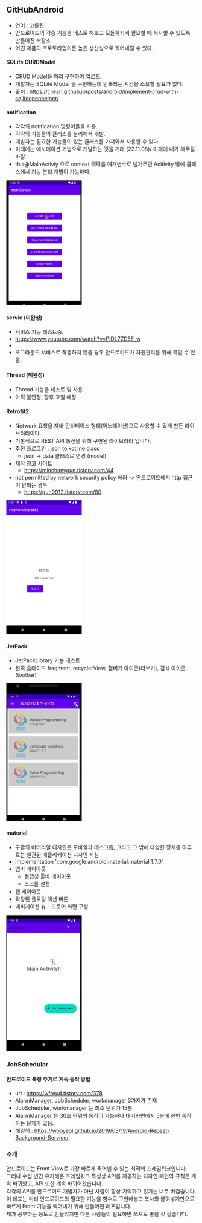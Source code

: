 
## GitHubAndroid
- 언어 : 코틀린
- 안드로이드의 각종 기능을 테스트 해보고 모듈화시켜 필요할 때 복사할 수 있도록 만들어진 저장소
- 어떤 제품의 프로토타입이든 높은 생산성으로 찍어내릴 수 있다.


#### SQLite CURDModel
- CRUD Model을 미리 구현하여 업로드.
- 개발자는 SQLite Model 을 구현하는데 반복되는 시간을 소요할 필요가 없다.
- 출처 : https://cliearl.github.io/posts/android/implement-crud-with-sqliteopenhelper/


#### notification
- 각각의 notification 명령어들을 사용.
- 각각의 기능들의 클래스를 분리해서 개발.
- 개발자는 필요한 기능들이 있는 클래스를 가져와서 사용할 수 있다.
- 미래에는 애노테이션 기법으로 개발하는 것을 기대  (22.11.08)/ 미래에 내가 해주길 바람.
- this@MainActiviy 으로 context 맥락을 매개변수로 넘겨주면 Acitivity 밖에 클래스에서 기능 분리 개발이 가능하다.
<img width="200" alt = "작동화면" src="./src/notification화면.gif">

#### servie (미완성)
- 서비스 기능 테스트중.
- https://www.youtube.com/watch?v=PIDL7ZD5E_w 
- 
- 포그라운드 서비스로 작동하지 않을 경우 안드로이드가 자원관리를 위해 죽일 수 있음.

#### Thread  (미완성)
- Thread 기능을 테스트 및 사용.
- 아직 불안정, 향후 고칠 예정.

#### Retrofit2
- Network 요청을 자바 인터페이스 형태(어노테이션)으로 사용할 수 있게 만든 라이브러리이다.
- 기본적으로 REST API 통신을 위해 구현된 라이브러리 입니다.
- 추천 플로그인 : json to kotline class
  - json -> data 클래스로 변경 (model)
- 제작 참고 사이트
  - https://minchanyoun.tistory.com/44
- not permitted by network security policy 에러 -> 안드로이드에서 http 접근이 안되는 경우
  - https://gun0912.tistory.com/80
 <img width="200" alt = "작동화면" src="./src/Retrofit2RequestPost.png">

#### JetPack
- JetPackLibrary 기능 테스트
- 왼쪽 슬라이드 fragment, recyclerView, 햄버거 아이콘(더보기), 검색 아이콘(toolbar)  

<img width="200" alt = "작동화면" src="./src/jetpack_Library.gif">

#### material
- 구글의 머터리얼 디자인은 모바일과 데스크톱, 그리고 그 밖에 다양한 장치를 아루르는 일관된 애플리케이션 디자인 지침
- implementation 'com.google.android.material:material:1.7.0'
- 앱바 레이아웃
  - 컬랩싱 툴바 레이아웃
  - 스크롤 설정
- 탭 레이아웃
- 확장된 플로팅 액션 버튼
- 네비게이션 뷰 - 드로어 화면 구성  
<img width="200" alt = "작동화면" src="./src/material.gif">

###  JobSchedular
#### 안드로이드 특정 주기로 계속 동작 방법
- url : https://wfreud.tistory.com/378
- AlarmManager, JobScheduler, workmanager 3가지가 존재
- JobScheduler, workmanager 는 최소 단위가 15분.
- AlarmManager 는 30초 단위의 동작이 가능하나 대기화면에서 5분에 한번 동작하는 문제가 있음.
- 해결책 : https://wooyeol.github.io/2019/03/19/Android-Repeat-Background-Service/


### 소개

안드로이드는 Front View로 가장 빠르게 찍어낼 수 있는 최적의 프레임워크입니다.   
그러나 수십 년간 유지해온 프레임워크 특성상 API를 제공하는 디자인 패턴의 규칙은 계속 바뀌었고, API 또한 계속 바뀌어왔습니다.   
각각의 API를 안드로이드 개발자가 아닌 사람이 항상 기억하고 있기는 너무 버겁습니다. 이 레포는 미리 안드로이드의 필요한 기능을 함수로 구현해놓고 복사와 붙여넣기만으로 빠르게 Front 기능을 찍어내기 위해 만들어진 레포입니다.   
제가 공부하는 용도로 만들었지만 다른 사람들이 필요하면 쓰셔도 좋을 것 같습니다.   


